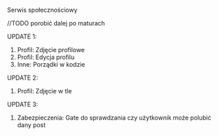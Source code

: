 Serwis społecznościowy

//TODO porobić dalej po maturach

UPDATE 1:
1. Profil: Zdjęcie profilowe
2. Profil: Edycja profilu
3. Inne: Porządki w kodzie

UPDATE 2:
1. Profil: Zdjęcie w tle

UPDATE 3:
1. Zabezpieczenia: Gate do sprawdzania czy użytkownik może polubić dany post
